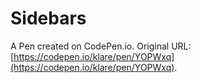 # Sidebars

A Pen created on CodePen.io. Original URL: [https://codepen.io/klare/pen/YOPWxq](https://codepen.io/klare/pen/YOPWxq).

